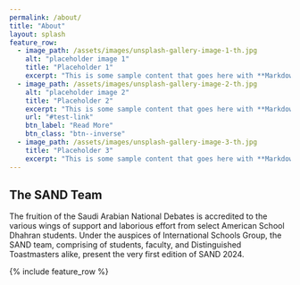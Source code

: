 ```yaml
---
permalink: /about/
title: "About"
layout: splash
feature_row:
  - image_path: /assets/images/unsplash-gallery-image-1-th.jpg
    alt: "placeholder image 1"
    title: "Placeholder 1"
    excerpt: "This is some sample content that goes here with **Markdown** formatting."
  - image_path: /assets/images/unsplash-gallery-image-2-th.jpg
    alt: "placeholder image 2"
    title: "Placeholder 2"
    excerpt: "This is some sample content that goes here with **Markdown** formatting."
    url: "#test-link"
    btn_label: "Read More"
    btn_class: "btn--inverse"
  - image_path: /assets/images/unsplash-gallery-image-3-th.jpg
    title: "Placeholder 3"
    excerpt: "This is some sample content that goes here with **Markdown** formatting."
---
```


## The SAND Team

The fruition of the Saudi Arabian National Debates is accredited to the various wings of support and laborious effort from select American School Dhahran students. Under the auspices of International Schools Group, the SAND team, comprising of students, faculty, and Distinguished Toastmasters alike, present the very first edition of SAND 2024.

{% include feature_row %}
